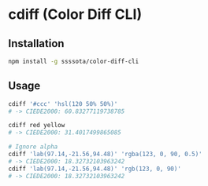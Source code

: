 # cdiff (Color Diff CLI)

## Installation

```sh
npm install -g ssssota/color-diff-cli
```

## Usage

```sh
cdiff '#ccc' 'hsl(120 50% 50%)'
# -> CIEDE2000: 60.83277119738785

cdiff red yellow
# -> CIEDE2000: 31.4017499865085

# Ignore alpha
cdiff 'lab(97.14,-21.56,94.48)' 'rgba(123, 0, 90, 0.5)'
# -> CIEDE2000: 18.32732103963242
cdiff 'lab(97.14,-21.56,94.48)' 'rgb(123, 0, 90)'
# -> CIEDE2000: 18.32732103963242
```
